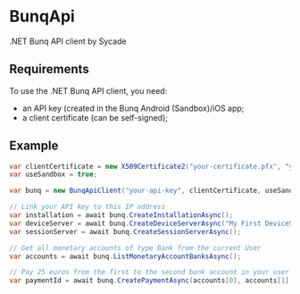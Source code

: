 # BunqApi
.NET Bunq API client by Sycade

## Requirements
To use the .NET Bunq API client, you need:
- an API key (created in the Bunq Android (Sandbox)/iOS app;
- a client certificate (can be self-signed);

## Example

```csharp
var clientCertificate = new X509Certificate2("your-certificate.pfx", "your-pvk-password");
var useSandbox = true;

var bunq = new BunqApiClient("your-api-key", clientCertificate, useSandbox);

// Link your API key to this IP address
var installation = await bunq.CreateInstallationAsync();
var deviceServer = await bunq.CreateDeviceServerAsync("My First DeviceServer");
var sessionServer = await bunq.CreateSessionServerAsync();

// Get all monetary accounts of type Bank from the current User
var accounts = await bunq.ListMonetaryAccountBanksAsync();

// Pay 25 euros from the first to the second bank account in your user account
var paymentId = await bunq.CreatePaymentAsync(accounts[0], accounts[1].Aliases[0], new Amount(Currency.EUR, 25m), "My First Payment");
```
